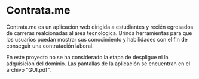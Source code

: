 # Contrata.me
Contrata.me es un aplicación web dirigida a estudiantes y recién egresados de carreras realcionadas al área tecnologica. 
Brinda herramientas para que los usuarios puedan mostrar sus conocimiento y habilidades con el fin de conseguir una contratación laboral. 

En este proyecto no se ha considerado la etapa de despligue ni la adquisición del dominio. 
Las pantallas de la aplicación se encuentran en el archivo "GUI.pdf".

